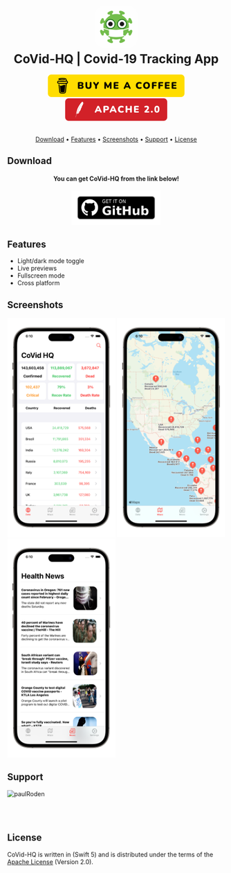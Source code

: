 <h1 align="center">
    <img src="Images/appstore1024.png" alt="icon" width="100" style="border-radius: 25px"/>
    <br />
    <b>CoVid-HQ | Covid-19 Tracking App</b>
</h1>

<div align="center">
    <a href="https://www.buymeacoffee.com/paulRoden">
        <img src="Images/Badges/BMC.svg" alt="Buy Me A Coffee" />
    </a>
    <a href="https://github.com/RodenPaul86/CoVid-HQ/blob/main/LICENSE">
        <img src="Images/Badges/Apache.svg" alt="License" />
    </a>
</div>

<br />

<p align="center">
    <a href="#download">Download</a>
    •
    <a href="#features">Features</a>
    •
    <a href="#screenshots">Screenshots</a>
    •    
    <a href="#support">Support</a>
    •
    <a href="#license">License</a>
</p>




## Download

<div align="center">
    <h4><b>You can get CoVid-HQ from the link below!</b></h4>
    <a href="https://github.com/RodenPaul86/CoVid-HQ">
        <img src="Images/Badges/get-it-on-github.png" alt="Get it from GitHub" height="80" />
    </a>
</div>

## Features

- Light/dark mode toggle
- Live previews
- Fullscreen mode
- Cross platform

## Screenshots

<div align="left">
    <img src="Images/Screenshots/screenshot01.png" alt="Get it from GitHub" width="250" />
    </a>    
    <img src="Images/Screenshots/screenshot02.png" alt="Get it from GitHub" width="250" />
    </a>    
    <img src="Images/Screenshots/screenshot03.png" alt="Get it from GitHub" width="250" />
    </a>    
</div>

## Support

<p><a href="https://www.buymeacoffee.com/paulRoden"> <img align="left" src="https://cdn.buymeacoffee.com/buttons/v2/default-yellow.png" height="50" width="210" alt="paulRoden" /></a></p><br><br>
<br/><br/>


## License
CoVid-HQ is written in (Swift 5) and is distributed under the terms of the [Apache License](https://github.com/RodenPaul86/CoVid-HQ/blob/main/LICENSE) (Version 2.0).
